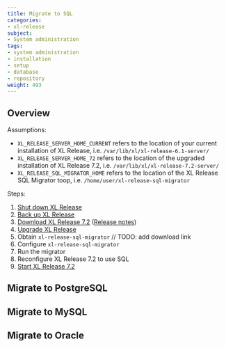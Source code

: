 ```yaml
---
title: Migrate to SQL
categories:
- xl-release
subject:
- System administration
tags:
- system administration
- installation
- setup
- database
- repository
weight: 493
---
```




## Overview

Assumptions:

* `XL_RELEASE_SERVER_HOME_CURRENT` refers to the location of your current installation of XL Release, i.e. `/var/lib/xl/xl-release-6.1-server/`
* `XL_RELEASE_SERVER_HOME_72` refers to the location of the upgraded installation of XL Release 7.2, i.e. `/var/lib/xl/xl-release-7.2-server/`
* `XL_RELEASE_SQL_MIGRATOR_HOME` refers to the location of the XL Release SQL Migrator toop, i.e. `/home/user/xl-release-sql-migrator`

Steps:

1. [Shut down XL Release](https://docs.xebialabs.com/xl-release/how-to/shut-down-xl-release.html)
2. [Back up XL Release](https://docs.xebialabs.com/xl-release/how-to/back-up-xl-release.html)
3. [Download XL Release 7.2](https://dist.xebialabs.com/customer/xl-release/product/7.2.0) ([Release notes](https://support.xebialabs.com/hc/en-us/articles/115004985086-XL-Release-7-2-0-released))
3. [Upgrade XL Release](https://docs.xebialabs.com/xl-release/how-to/upgrade-xl-release.html)
4. Obtain `xl-release-sql-migrator` // TODO: add download link
5. Configure `xl-release-sql-migrator`
6. Run the migrator
7. Reconfigure XL Release 7.2 to use SQL
8. [Start XL Release 7.2](https://docs.xebialabs.com/xl-release/how-to/start-xl-release.html)


## Migrate to PostgreSQL

## Migrate to MySQL

## Migrate to Oracle